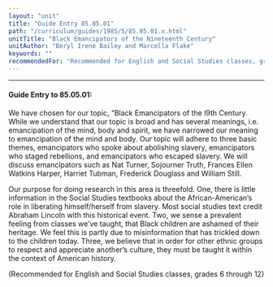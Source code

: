 ```yaml
---
layout: "unit"
title: "Guide Entry 85.05.01"
path: "/curriculum/guides/1985/5/85.05.01.x.html"
unitTitle: "Black Emancipators of the Nineteenth Century"
unitAuthor: "Beryl Irene Bailey and Marcella Flake"
keywords: ""
recommendedFor: "Recommended for English and Social Studies classes, grades 6 through 12"
---
```

<body>
<hr/>
 <h4>
  Guide Entry to 85.05.01:
 </h4>
 We have chosen for our topic, “Black Emancipators of the l9th Century. While we understand that our topic is broad and has several meanings, i.e. emancipation of the mind, body and spirit, we have narrowed our meaning to emancipation of the mind and body. Our topic will adhere to three basic themes, emancipators who spoke about abolishing slavery, emancipators who staged rebellions, and emancipators who escaped slavery. We will discuss emancipators such as Nat Turner, Sojourner Truth, Frances Ellen Watkins Harper, Harriet Tubman, Frederick Douglass and William Still.
 <p>
  Our purpose for doing research in this area is threefold. One, there is little information in the Social Studies textbooks about the African-American’s role in liberating himself/herself from slavery. Most social studies text credit Abraham Lincoln with this historical event. Two, we sense a prevalent feeling from classes we’ve taught, that Black children are ashamed of their heritage. We feel this is partly due to misinformation that has trickled down to the children today. Three, we believe that in order for other ethnic groups to respect and appreciate another’s culture, they must be taught it within the context of American history.
 </p>
 <p>
  (Recommended for English and Social Studies classes, grades 6 through 12)
 </p>

</body>